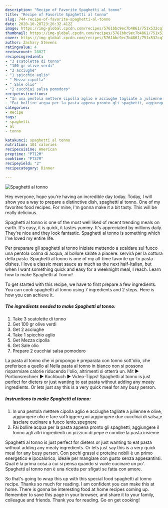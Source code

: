 ```yaml
---
description: "Recipe of Favorite Spaghetti al tonno"
title: "Recipe of Favorite Spaghetti al tonno"
slug: 744-recipe-of-favorite-spaghetti-al-tonno
date: 2020-10-28T23:26:32.412Z
image: https://img-global.cpcdn.com/recipes/5761bbc9ec7b4861/751x532cq70/spaghetti-al-tonno-recipe-main-photo.jpg
thumbnail: https://img-global.cpcdn.com/recipes/5761bbc9ec7b4861/751x532cq70/spaghetti-al-tonno-recipe-main-photo.jpg
cover: https://img-global.cpcdn.com/recipes/5761bbc9ec7b4861/751x532cq70/spaghetti-al-tonno-recipe-main-photo.jpg
author: Zachary Stevens
ratingvalue: 4
reviewcount: 28027
recipeingredient:
- "3 scatolette di tonno"
- "100 gr olive verdi"
- "2 acciughe"
- "1 spicchio aglio"
- " Mezza cipolla"
- " Sale olio"
- "2 cucchiai salsa pomodoro"
recipeinstructions:
- "In una pentola mettere cipolla aglio e acciughe tagliate a julienne e olive, aggiungere olio e fare soffriggere,poi aggiungere due cucchiai di salsa,e lasciare cucinare a fuoco lento.spegnere"
- "Fai bollire acqua per la pasta appena pronto gli spaghetti, aggiungere il tonno agli altri ingredienti un pizzico di pepe e condire la pasta insieme"
categories:
- Recipe
tags:
- spaghetti
- al
- tonno

katakunci: spaghetti al tonno 
nutrition: 101 calories
recipecuisine: American
preptime: "PT12M"
cooktime: "PT37M"
recipeyield: "2"
recipecategory: Dinner

---
```



![Spaghetti al tonno](https://img-global.cpcdn.com/recipes/5761bbc9ec7b4861/751x532cq70/spaghetti-al-tonno-recipe-main-photo.jpg)

Hey everyone, hope you're having an incredible day today. Today, I will show you a way to prepare a distinctive dish, spaghetti al tonno. One of my favorites food recipes. For mine, I'm gonna make it a bit tasty. This will be really delicious.

Spaghetti al tonno is one of the most well liked of recent trending meals on earth. It's easy, it is quick, it tastes yummy. It's appreciated by millions daily. They're nice and they look fantastic. Spaghetti al tonno is something which I've loved my entire life.

Per preparare gli spaghetti al tonno iniziate mettendo a scaldare sul fuoco una pentola colma di acqua, al bollore salate a piacere: servirà per la cottura della pasta. Spaghetti al tonno is one of my all-time favorite go-to pasta dishes. I love a classic meat sauce as much as the next half-Italian, but when I want something quick and easy for a weeknight meal, I reach. Learn how to make Spaghetti al Tonno!


To get started with this recipe, we have to first prepare a few ingredients. You can cook spaghetti al tonno using 7 ingredients and 2 steps. Here is how you can achieve it.

<!--inarticleads1-->

##### The ingredients needed to make Spaghetti al tonno:

1. Take 3 scatolette di tonno
1. Get 100 gr olive verdi
1. Get 2 acciughe
1. Take 1 spicchio aglio
1. Get  Mezza cipolla
1. Get  Sale olio
1. Prepare 2 cucchiai salsa pomodoro


La pasta al tonno che vi propongo è preparata con tonno sott&#39;olio, che preferisco a quello al Nella pasta al tonno in bianco non si possono risparmiare calorie riducendo l&#39;olio, altrimenti si otterrà un. Mit ► Portionsrechner ► Kochbuch ► Video-Tipps! Spaghetti al tonno is just perfect for dieters or just wanting to eat pasta without adding any meaty ingredients. Or lets just say this is a very quick meal for any busy person. 

<!--inarticleads2-->

##### Instructions to make Spaghetti al tonno:

1. In una pentola mettere cipolla aglio e acciughe tagliate a julienne e olive, aggiungere olio e fare soffriggere,poi aggiungere due cucchiai di salsa,e lasciare cucinare a fuoco lento.spegnere
1. Fai bollire acqua per la pasta appena pronto gli spaghetti, aggiungere il tonno agli altri ingredienti un pizzico di pepe e condire la pasta insieme


Spaghetti al tonno is just perfect for dieters or just wanting to eat pasta without adding any meaty ingredients. Or lets just say this is a very quick meal for any busy person. Con pochi grassi e proteine nobili è un primo energetico e ipocalorico, ideale per mangiare con gusto senza appesantirsi. Qual è la prima cosa a cui si pensa quando si vuole cucinare un po&#39;. Spaghetti al tonno non è una ricetta per sfigati se fatta con amore. 

So that's going to wrap this up with this special food spaghetti al tonno recipe. Thanks so much for reading. I am confident you can make this at home. There is gonna be interesting food at home recipes coming up. Remember to save this page in your browser, and share it to your family, colleague and friends. Thank you for reading. Go on get cooking!
